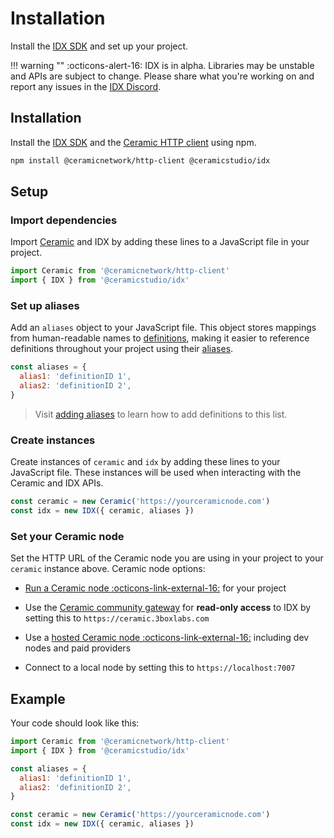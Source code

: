 # Installation

Install the [IDX SDK](../../learn/packages/#idx-sdk) and set up your project.

!!! warning ""
:octicons-alert-16: IDX is in alpha. Libraries may be unstable and APIs are subject to change. Please share what you're working on and report any issues in the [IDX Discord](https://chat.idx.xyz).

## **Installation**

Install the [IDX SDK](../../learn/packages/#idx-sdk) and the [Ceramic HTTP client]() using npm.

```bash
npm install @ceramicnetwork/http-client @ceramicstudio/idx
```

## **Setup**

### Import dependencies

Import [Ceramic](../../learn/glossary/#ceramic) and IDX by adding these lines to a JavaScript file in your project.

```js
import Ceramic from '@ceramicnetwork/http-client'
import { IDX } from '@ceramicstudio/idx'
```

### Set up aliases

Add an `aliases` object to your JavaScript file. This object stores mappings from human-readable names to [definitions](), making it easier to reference definitions throughout your project using their [aliases]().

```js
const aliases = {
  alias1: 'definitionID 1',
  alias2: 'definitionID 2',
}
```

> Visit [adding aliases]() to learn how to add definitions to this list.

### Create instances

Create instances of `ceramic` and `idx` by adding these lines to your JavaScript file. These instances will be used when interacting with the Ceramic and IDX APIs.

```js
const ceramic = new Ceramic('https://yourceramicnode.com')
const idx = new IDX({ ceramic, aliases })
```

### Set your Ceramic node

Set the HTTP URL of the Ceramic node you are using in your project to your `ceramic` instance above. Ceramic node options:

- [Run a Ceramic node :octicons-link-external-16:]() for your project

- Use the [Ceramic community gateway]() for **read-only access** to IDX by setting this to `https://ceramic.3boxlabs.com`

- Use a [hosted Ceramic node :octicons-link-external-16:]() including dev nodes and paid providers

- Connect to a local node by setting this to `https://localhost:7007`

## **Example**

Your code should look like this:

```js
import Ceramic from '@ceramicnetwork/http-client'
import { IDX } from '@ceramicstudio/idx'

const aliases = {
  alias1: 'definitionID 1',
  alias2: 'definitionID 2',
}

const ceramic = new Ceramic('https://yourceramicnode.com')
const idx = new IDX({ ceramic, aliases })
```
